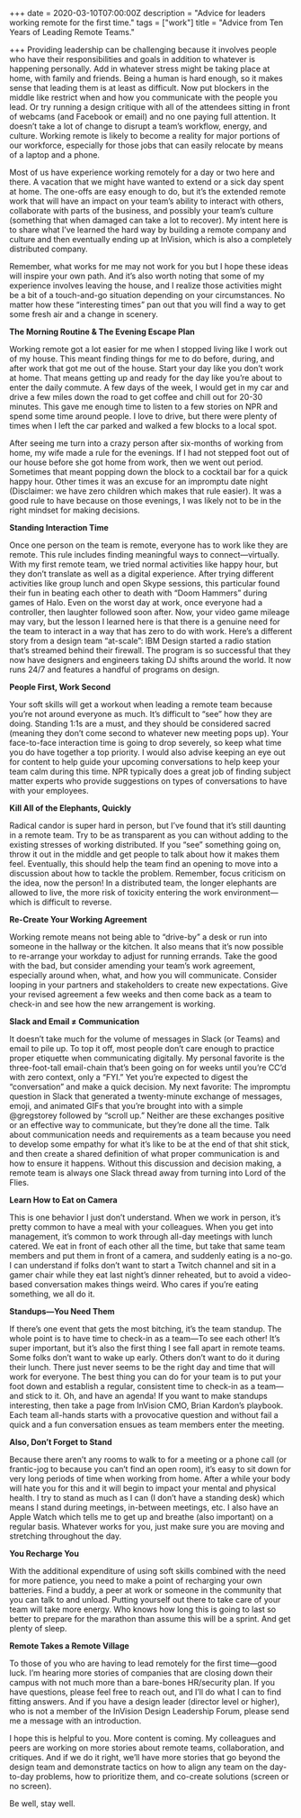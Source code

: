+++
date = 2020-03-10T07:00:00Z
description = "Advice for leaders working remote for the first time."
tags = ["work"]
title = "Advice from Ten Years of Leading Remote Teams."

+++
Providing leadership can be challenging because it involves people who have their responsibilities and goals in addition to whatever is happening personally. Add in whatever stress might be taking place at home, with family and friends. Being a human is hard enough, so it makes sense that leading them is at least as difficult. Now put blockers in the middle like restrict when and how you communicate with the people you lead. Or try running a design critique with all of the attendees sitting in front of webcams (and Facebook or email) and no one paying full attention. It doesn’t take a lot of change to disrupt a team’s workflow, energy, and culture. Working remote is likely to become a reality for major portions of our workforce, especially for those jobs that can easily relocate by means of a laptop and a phone.

Most of us have experience working remotely for a day or two here and there. A vacation that we might have wanted to extend or a sick day spent at home. The one-offs are easy enough to do, but it’s the extended remote work that will have an impact on your team’s ability to interact with others, collaborate with parts of the business, and possibly your team’s culture (something that when damaged can take a lot to recover). My intent here is to share what I’ve learned the hard way by building a remote company and culture and then eventually ending up at InVision, which is also a completely distributed company.

Remember, what works for me may not work for you but I hope these ideas will inspire your own path. And it’s also worth noting that some of my experience involves leaving the house, and I realize those activities might be a bit of a touch-and-go situation depending on your circumstances. No matter how these “interesting times” pan out that you will find a way to get some fresh air and a change in scenery.

**The Morning Routine & The Evening Escape Plan**

Working remote got a lot easier for me when I stopped living like I work out of my house. This meant finding things for me to do before, during, and after work that got me out of the house. Start your day like you don’t work at home. That means getting up and ready for the day like you’re about to enter the daily commute. A few days of the week, I would get in my car and drive a few miles down the road to get coffee and chill out for 20-30 minutes. This gave me enough time to listen to a few stories on NPR and spend some time around people. I love to drive, but there were plenty of times when I left the car parked and walked a few blocks to a local spot.

After seeing me turn into a crazy person after six-months of working from home, my wife made a rule for the evenings. If I had not stepped foot out of our house before she got home from work, then we went out period. Sometimes that meant popping down the block to a cocktail bar for a quick happy hour. Other times it was an excuse for an impromptu date night (Disclaimer: we have zero children which makes that rule easier). It was a good rule to have because on those evenings, I was likely not to be in the right mindset for making decisions.

**Standing Interaction Time**

Once one person on the team is remote, everyone has to work like they are remote. This rule includes finding meaningful ways to connect—virtually. With my first remote team, we tried normal activities like happy hour, but they don’t translate as well as a digital experience. After trying different activities like group lunch and open Skype sessions, this particular found their fun in beating each other to death with “Doom Hammers” during games of Halo. Even on the worst day at work, once everyone had a controller, then laughter followed soon after. Now, your video game mileage may vary, but the lesson I learned here is that there is a genuine need for the team to interact in a way that has zero to do with work. Here’s a different story from a design team “at-scale”: IBM Design started a radio station that’s streamed behind their firewall. The program is so successful that they now have designers and engineers taking DJ shifts around the world. It now runs 24/7 and features a handful of programs on design.

**People First, Work Second**

Your soft skills will get a workout when leading a remote team because you’re not around everyone as much. It’s difficult to “see” how they are doing. Standing 1:1s are a must, and they should be considered sacred (meaning they don’t come second to whatever new meeting pops up). Your face-to-face interaction time is going to drop severely, so keep what time you do have together a top priority. I would also advise keeping an eye out for content to help guide your upcoming conversations to help keep your team calm during this time. NPR typically does a great job of finding subject matter experts who provide suggestions on types of conversations to have with your employees.

**Kill All of the Elephants, Quickly**

Radical candor is super hard in person, but I’ve found that it’s still daunting in a remote team. Try to be as transparent as you can without adding to the existing stresses of working distributed. If you “see” something going on, throw it out in the middle and get people to talk about how it makes them feel. Eventually, this should help the team find an opening to move into a discussion about how to tackle the problem. Remember, focus criticism on the idea, now the person! In a distributed team, the longer elephants are allowed to live, the more risk of toxicity entering the work environment—which is difficult to reverse.

**Re-Create Your Working Agreement**

Working remote means not being able to “drive-by” a desk or run into someone in the hallway or the kitchen. It also means that it’s now possible to re-arrange your workday to adjust for running errands. Take the good with the bad, but consider amending your team’s work agreement, especially around when, what, and how you will communicate. Consider looping in your partners and stakeholders to create new expectations. Give your revised agreement a few weeks and then come back as a team to check-in and see how the new arrangement is working.

**Slack and Email ≠ Communication**

It doesn’t take much for the volume of messages in Slack (or Teams) and email to pile up. To top it off, most people don’t care enough to practice proper etiquette when communicating digitally. My personal favorite is the three-foot-tall email-chain that’s been going on for weeks until you’re CC’d with zero context, only a “FYI.” Yet you’re expected to digest the “conversation” and make a quick decision. My next favorite: The impromptu question in Slack that generated a twenty-minute exchange of messages, emoji, and animated GIFs that you’re brought into with a simple @gregstorey followed by “scroll up.” Neither are these exchanges positive or an effective way to communicate, but they’re done all the time. Talk about communication needs and requirements as a team because you need to develop some empathy for what it’s like to be at the end of that shit stick, and then create a shared definition of what proper communication is and how to ensure it happens. Without this discussion and decision making, a remote team is always one Slack thread away from turning into Lord of the Flies.

**Learn How to Eat on Camera**

This is one behavior I just don’t understand. When we work in person, it’s pretty common to have a meal with your colleagues. When you get into management, it’s common to work through all-day meetings with lunch catered. We eat in front of each other all the time, but take that same team members and put them in front of a camera, and suddenly eating is a no-go. I can understand if folks don’t want to start a Twitch channel and sit in a gamer chair while they eat last night’s dinner reheated, but to avoid a video-based conversation makes things weird. Who cares if you’re eating something, we all do it.

**Standups—You Need Them**

If there’s one event that gets the most bitching, it’s the team standup. The whole point is to have time to check-in as a team—To see each other! It’s super important, but it’s also the first thing I see fall apart in remote teams. Some folks don’t want to wake up early. Others don’t want to do it during their lunch. There just never seems to be the right day and time that will work for everyone. The best thing you can do for your team is to put your foot down and establish a regular, consistent time to check-in as a team—and stick to it. Oh, and have an agenda! If you want to make standups interesting, then take a page from InVision CMO, Brian Kardon’s playbook. Each team all-hands starts with a provocative question and without fail a quick and a fun conversation ensues as team members enter the meeting.

**Also, Don’t Forget to Stand**

Because there aren’t any rooms to walk to for a meeting or a phone call (or frantic-jog to because you can’t find an open room), it’s easy to sit down for very long periods of time when working from home. After a while your body will hate you for this and it will begin to impact your mental and physical health. I try to stand as much as I can (I don’t have a standing desk) which means I stand during meetings, in-between meetings, etc. I also have an Apple Watch which tells me to get up and breathe (also important) on a regular basis. Whatever works for you, just make sure you are moving and stretching throughout the day.

**You Recharge You**

With the additional expenditure of using soft skills combined with the need for more patience, you need to make a point of recharging your own batteries. Find a buddy, a peer at work or someone in the community that you can talk to and unload. Putting yourself out there to take care of your team will take more energy. Who knows how long this is going to last so better to prepare for the marathon than assume this will be a sprint. And get plenty of sleep.

**Remote Takes a Remote Village**

To those of you who are having to lead remotely for the first time—good luck. I’m hearing more stories of companies that are closing down their campus with not much more than a bare-bones HR/security plan. If you have questions, please feel free to reach out, and I’ll do what I can to find fitting answers. And if you have a design leader (director level or higher), who is not a member of the InVision Design Leadership Forum, please send me a message with an introduction.

I hope this is helpful to you. More content is coming. My colleagues and peers are working on more stories about remote teams, collaboration, and critiques. And if we do it right, we’ll have more stories that go beyond the design team and demonstrate tactics on how to align any team on the day-to-day problems, how to prioritize them, and co-create solutions (screen or no screen).

Be well, stay well.